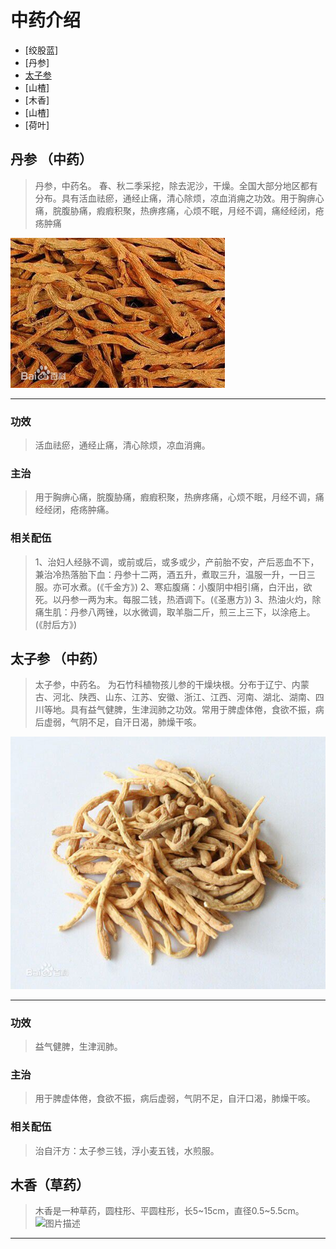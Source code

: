 <meta http-equiv="Content-Type" content="text/html; charset=utf-8">

# 中药介绍

- [绞股蓝]
- [丹参]
- [太子参]
- [山楂]
- [木香]
- [山楂]
- [荷叶]

## 丹参 （中药）

> 丹参，中药名。
> 春、秋二季采挖，除去泥沙，干燥。全国大部分地区都有分布。具有活血祛瘀，通经止痛，清心除烦，凉血消痈之功效。用于胸痹心痛，脘腹胁痛，瘕瘕积聚，热痹疼痛，心烦不眠，月经不调，痛经经闭，疮疡肿痛

![此处输入图片的描述][丹参-图片]

------
### 功效
> 活血祛瘀，通经止痛，清心除烦，凉血消痈。

### 主治
> 用于胸痹心痛，脘腹胁痛，瘕瘕积聚，热痹疼痛，心烦不眠，月经不调，痛经经闭，疮疡肿痛。

### 相关配伍
> 1、治妇人经脉不调，或前或后，或多或少，产前胎不安，产后恶血不下，兼治冷热落胎下血：丹参十二两，酒五升，煮取三升，温服一升，一日三服。亦可水煮。(《千金方》)
> 2、寒疝腹痛：小腹阴中相引痛，白汗出，欲死。以丹参一两为末。每服二钱，热酒调下。(《圣惠方》)
> 3、热油火灼，除痛生肌：丹参八两锉，以水微调，取羊脂二斤，煎三上三下，以涂疮上。(《肘后方》)

## 太子参 （中药）

> 太子参，中药名。
> 为石竹科植物孩儿参的干燥块根。分布于辽宁、内蒙古、河北、陕西、山东、江苏、安徽、浙江、江西、河南、湖北、湖南、四川等地。具有益气健脾，生津润肺之功效。常用于脾虚体倦，食欲不振，病后虚弱，气阴不足，自汗日渴，肺燥干咳。

![此处输入图片的描述][太子参-图片]

------
### 功效
> 益气健脾，生津润肺。

### 主治
> 用于脾虚体倦，食欲不振，病后虚弱，气阴不足，自汗口渴，肺燥干咳。

### 相关配伍
> 治自汗方：太子参三钱，浮小麦五钱，水煎服。

## 木香（草药）

> 木香是一种草药，圆柱形、平圆柱形，长5~15cm，直径0.5~5.5cm。
![图片描述][木香-图片]

------

<!-- MarkDown 语法：参考式链接 -->
[太子参]: #太子参-中药
[太子参-图片]: ./pic/太子参.jpg
[丹参-图片]: ./pic/丹参.jpg
[木香-图片]: http://c.hiphotos.baidu.com/baike/w=268;g=0/sign=8a10c54e0cf3d7ca0cf63870ca24d934/738b4710b912c8fcd1fc74bdfc039245d68821b6.jpg